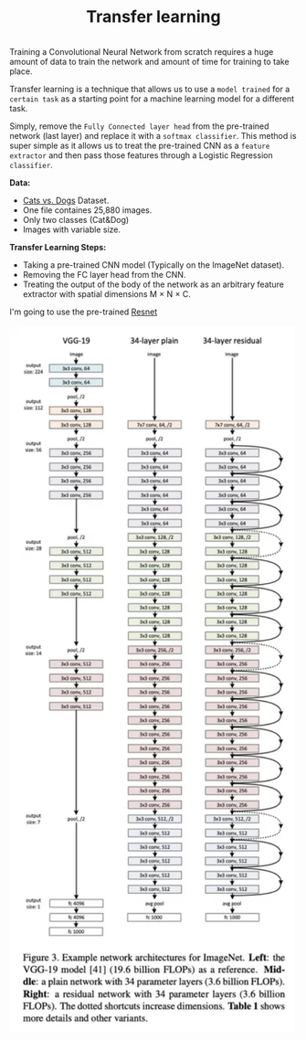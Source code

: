 <h1 align="center">Transfer learning</h1><br>
Training a Convolutional Neural Network from scratch requires a huge amount of data to train the network and amount of time for training to take place.

Transfer learning is a technique that allows us to use a `model trained` for a `certain task` as a starting point for a machine learning model for a different task.

Simply, remove the `Fully Connected layer head` from the pre-trained network (last layer) and replace it with a `softmax classifier`. This method is super simple as it allows us to treat the pre-trained CNN as a `feature extractor` and then pass those features through a Logistic Regression `classifier`.

**Data:**
- [Cats vs. Dogs](https://www.kaggle.com/biaiscience/dogs-vs-cats?select=train) Dataset.
- One file containes 25,880 images.
- Only two classes (Cat&Dog)
- Images with variable size.


**Transfer Learning Steps:**
- Taking a pre-trained CNN model (Typically on the ImageNet dataset).
- Removing the FC layer head from the CNN.
- Treating the output of the body of the network as an arbitrary feature extractor with spatial dimensions M × N × C.

I'm going to use the pre-trained [Resnet](https://arxiv.org/abs/1512.03385)<br><br>
<img src="resnet50.jpg" hieght="500" width="500">
